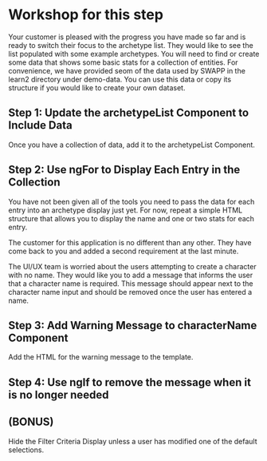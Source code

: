 # Workshop for this step

Your customer is pleased with the progress you have made so far and is
ready to switch their focus to the archetype list. They would like to
see the list populated with some example archetypes. You will need to
find or create some data that shows some basic stats for a collection
of entities. For convenience, we have provided seom of the data used
by SWAPP in the learn2 directory under demo-data. You can use this
data or copy its structure if you would like to create your own
dataset.

## Step 1: Update the archetypeList Component to Include Data

Once you have a collection of data, add it to the archetypeList
Component.

## Step 2: Use ngFor to Display Each Entry in the Collection

You have not been given all of the tools you need to pass the data for
each entry into an archetype display just yet. For now, repeat a
simple HTML structure that allows you to display the name and one or
two stats for each entry.

The customer for this application is no different than any other. They
have come back to you and added a second requirement at the last
minute.

The UI/UX team is worried about the users attempting to create a
character with no name. They would like you to add a message that
informs the user that a character name is required. This message
should appear next to the character name input and should be removed
once the user has entered a name.

## Step 3: Add Warning Message to characterName Component

Add the HTML for the warning message to the template.

## Step 4: Use ngIf to remove the message when it is no longer needed

## (BONUS)

Hide the Filter Criteria Display unless a user has modified one of the
default selections.


